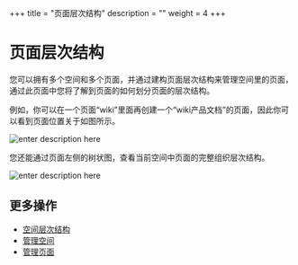 ﻿+++
title = "页面层次结构"
description = ""
weight = 4
+++

# 页面层次结构

您可以拥有多个空间和多个页面，并通过建构页面层次结构来管理空间里的页面，通过此页面中您将了解到页面的如何划分页面的层次结构。

例如，你可以在一个页面“wiki”里面再创建一个“wiki产品文档”的页面，因此你可以看到页面位置关于如图所示。

![enter description here](/docs/user-guide/wiki/image/image19.png)

您还能通过页面左侧的树状图，查看当前空间中页面的完整组织层次结构。

![enter description here](/docs/user-guide/wiki/image/image20.png)


## 更多操作

- [空间层次结构](../../permissions-space)
- [管理空间](../../manage-space) 
- [管理页面](../manage-page)




